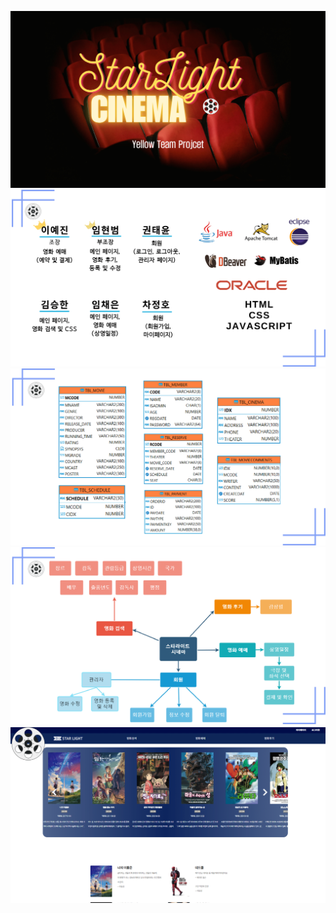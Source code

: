 ﻿![](readme/스타라이트%20시네마-1.png)
![](readme/스타라이트%20시네마-2.png)
![](readme/스타라이트%20시네마-3.png)
![](readme/스타라이트%20시네마-4.png)
![](readme/스타라이트%20시네마-5.png)

